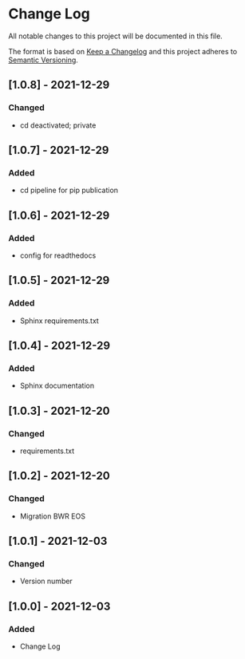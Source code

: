 # Change Log

All notable changes to this project will be documented in this file.

The format is based on [Keep a Changelog](http://keepachangelog.com/)
and this project adheres to [Semantic Versioning](http://semver.org/).

## [1.0.8] - 2021-12-29

### Changed
- cd deactivated; private

## [1.0.7] - 2021-12-29

### Added
- cd pipeline for pip publication

## [1.0.6] - 2021-12-29

### Added
- config for readthedocs

## [1.0.5] - 2021-12-29

### Added
- Sphinx requirements.txt

## [1.0.4] - 2021-12-29

### Added
- Sphinx documentation

## [1.0.3] - 2021-12-20

### Changed
- requirements.txt

## [1.0.2] - 2021-12-20

### Changed
- Migration BWR EOS

## [1.0.1] - 2021-12-03

### Changed
- Version number

## [1.0.0] - 2021-12-03

### Added
- Change Log